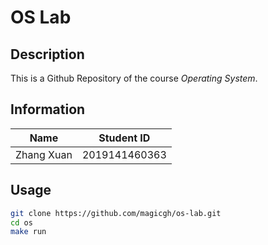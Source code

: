 # OS Lab

## Description

This is a Github Repository of the course *Operating System*.

## Information 

|  Name   | Student ID  |
|  :----:  | :----:  |
| Zhang Xuan  | 2019141460363 |

## Usage
```bash
git clone https://github.com/magicgh/os-lab.git
cd os 
make run
```